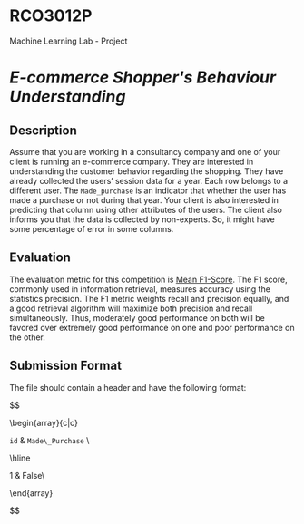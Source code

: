 # RCO3012P
Machine Learning Lab - Project

# ***E-commerce Shopper's Behaviour Understanding***

## **Description**
Assume that you are working in a consultancy company and one of your client is running an e-commerce company. They are interested in understanding the customer behavior regarding the shopping. They have already collected the users’ session data for a year. Each row belongs to a different user. The `Made_purchase` is an indicator that whether the user has made a purchase or not during that year. Your client is also interested in predicting that column using other attributes of the users. The client also informs you that the data is collected by non-experts. So, it might have some percentage of error in some columns.

## **Evaluation**
The evaluation metric for this competition is [Mean F1-Score](https://en.wikipedia.org/wiki/F-score). The F1 score, commonly used in information retrieval, measures accuracy using the statistics precision. The F1 metric weights recall and precision equally, and a good retrieval algorithm will maximize both precision and recall simultaneously. Thus, moderately good performance on both will be favored over extremely good performance on one and poor performance on the other.

## Submission Format
The file should contain a header and have the following format:

$$

\begin{array}{c|c}

`id` & `Made\_Purchase` \\

\hline

1 & False\\

\end{array}

$$

